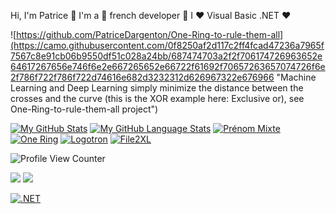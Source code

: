Hi, I'm Patrice 👋 I'm a 🚀 french developer 🚀 I ❤️ Visual Basic .NET ❤️

![https://github.com/PatriceDargenton/One-Ring-to-rule-them-all](https://camo.githubusercontent.com/0f8250af2d117c2ff4fcad47236a7965f7567c8e91cb06b9550df51c028a24bb/687474703a2f2f706174726963652e64617267656e746f6e2e667265652e66722f61692f70657263657074726f6e2f786f722f786f722d74616e682d3232312d626967322e676966 "Machine Learning and Deep Learning simply minimize the distance between the crosses and the curve (this is the XOR example here: Exclusive or), see One-Ring-to-rule-them-all project")

[![My GitHub Stats](https://github-readme-stats.vercel.app/api/?username=PatriceDargenton&count_private=true&theme=tokyonight&showicons=true)]()
[![My GitHub Language Stats](https://github-readme-stats.vercel.app/api/top-langs/?username=PatriceDargenton&langs_count=5&theme=tokyonight&layout=compact)]()
[![Prénom Mixte](https://github-readme-stats.vercel.app/api/pin/?username=PatriceDargenton&repo=PrenomMixte)](https://github.com/PatriceDargenton/PrenomMixte)
[![One Ring](https://github-readme-stats.vercel.app/api/pin/?username=PatriceDargenton&repo=One-Ring-to-rule-them-all)](https://github.com/PatriceDargenton/One-Ring-to-rule-them-all)
[![Logotron](https://github-readme-stats.vercel.app/api/pin/?username=PatriceDargenton&repo=Logotron)](https://github.com/PatriceDargenton/Logotron)
[![File2XL](https://github-readme-stats.vercel.app/api/pin/?username=PatriceDargenton&repo=File2XL)](https://github.com/PatriceDargenton/File2XL)

![Profile View Counter](https://komarev.com/ghpvc/?username=PatriceDargenton)

[![](https://img.shields.io/badge/-linkedin-0073B1?style=flat-square)](https://www.linkedin.com/in/patrice-dargenton-b4b8318b)
[![](https://img.shields.io/badge/-twitter-1C9CEA?style=flat-square)](https://twitter.com/pat_dargenton)

[![.NET](https://img.shields.io/badge/--512BD4?logo=.net&logoColor=ffffff)](https://dotnet.microsoft.com/)

<!--

[![Patrice's github trophy](https://github-profile-trophy.vercel.app/?username=PatriceDargenton&row=1)](https://github.com/PatriceDargenton/github-profile-trophy)

**PatriceDargenton/PatriceDargenton** is a ✨ _special_ ✨ repository because its `README.md` (this file) appears on your GitHub profile.

Here are some ideas to get you started:

- 🔭 I’m currently working on ...
- 🌱 I’m currently learning ...
- 👯 I’m looking to collaborate on ...
- 🤔 I’m looking for help with ...
- 💬 Ask me about ...
- 📫 How to reach me: ...
- 😄 Pronouns: ...
- ⚡ Fun fact: ...
-->
